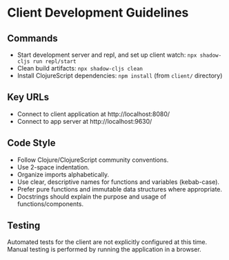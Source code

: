 # Client Development Guidelines

## Commands

- Start development server and repl, and set up client watch: `npx shadow-cljs run repl/start`
- Clean build artifacts: `npx shadow-cljs clean`
- Install ClojureScript dependencies: `npm install` (from `client/` directory)

## Key URLs

- Connect to client application at http://localhost:8080/
- Connect to app server at http://localhost:9630/

## Code Style

- Follow Clojure/ClojureScript community conventions.
- Use 2-space indentation.
- Organize imports alphabetically.
- Use clear, descriptive names for functions and variables (kebab-case).
- Prefer pure functions and immutable data structures where appropriate.
- Docstrings should explain the purpose and usage of functions/components.

## Testing

Automated tests for the client are not explicitly configured at this time. Manual testing is
performed by running the application in a browser.
